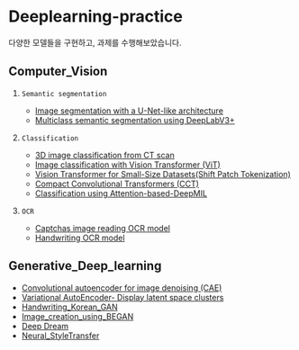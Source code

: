 # Deeplearning-practice

다양한 모델들을 구현하고, 과제를 수행해보았습니다.

## Computer_Vision

1. `Semantic segmentation`
   * [Image segmentation with a U-Net-like architecture](https://github.com/komingsu/Deeplearning_practice/blob/main/Computer_Vision/Image%20segmentation%20with%20a%20U-Net-like%20architecture.ipynb)
   * [Multiclass semantic segmentation using DeepLabV3+](https://github.com/komingsu/Deeplearning_practice/blob/main/Computer_Vision/Multiclass%20semantic%20segmentation%20using%20DeepLabV3%2B.ipynb)

2. `Classification`
   * [3D image classification from CT scan](https://github.com/komingsu/Deeplearning_practice/blob/main/Computer_Vision/3D%20image%20classification%20from%20CT%20scans.ipynb)
   * [Image classification with Vision Transformer (ViT)](https://github.com/komingsu/Deeplearning_practice/blob/main/Computer_Vision/Image%20classification%20with%20Vision%20Transformer%20(ViT).ipynb)
   * [Vision Transformer for Small-Size Datasets(Shift Patch Tokenization)](https://github.com/komingsu/Deeplearning_practice/blob/main/Computer_Vision/Vision%20Transformer%20for%20Small-Size%20Datasets(Shifted%20Patch%20Tokenization).ipynb)
   * [Compact Convolutional Transformers (CCT)](https://github.com/komingsu/Deeplearning_practice/blob/main/Computer_Vision/Compact%20Convolutional%20Transformers.ipynb)
   * [Classification using Attention-based-DeepMIL](https://github.com/komingsu/Deeplearning_practice/blob/main/Computer_Vision/Classification%20using%20Attention-based%20DeepMIL.ipynb)
3. `OCR`
   * [Captchas image reading OCR model](https://github.com/komingsu/Deeplearning_practice/blob/main/Computer_Vision/Captchas%20image%20reading%20OCR%20model.ipynb)
   * [Handwriting OCR model](https://github.com/komingsu/Deeplearning_practice/blob/main/Computer_Vision/Handwriting%20OCR%20model.ipynb)

## Generative_Deep_learning

* [Convolutional autoencoder for image denoising (CAE)](https://github.com/komingsu/Deeplearning_practice/blob/main/Generative_Deep_learning/Convolutional%20autoencoder%20for%20image%20denoising.ipynb)
* [Variational AutoEncoder- Display latent space clusters](https://github.com/komingsu/Deeplearning_practice/blob/main/Generative_Deep_learning/Variational%20AutoEncoder-%20Display%20latent%20space%20clusters.ipynb)
* [Handwriting_Korean_GAN](https://github.com/komingsu/Deeplearning_practice/blob/main/Generative_Deep_learning/Handwriting_Korean_GAN.ipynb)
* [Image_creation_using_BEGAN](https://github.com/komingsu/Deeplearning_practice/blob/main/Generative_Deep_learning/Image_creation_using_BEGAN.ipynb)
* [Deep Dream](https://github.com/komingsu/Deeplearning_practice/blob/main/Generative_Deep_learning/Deep%20Dream.ipynb)
* [Neural_StyleTransfer](https://github.com/komingsu/Deeplearning_practice/blob/main/Generative_Deep_learning/Neural_StyleTransfer.ipynb)
